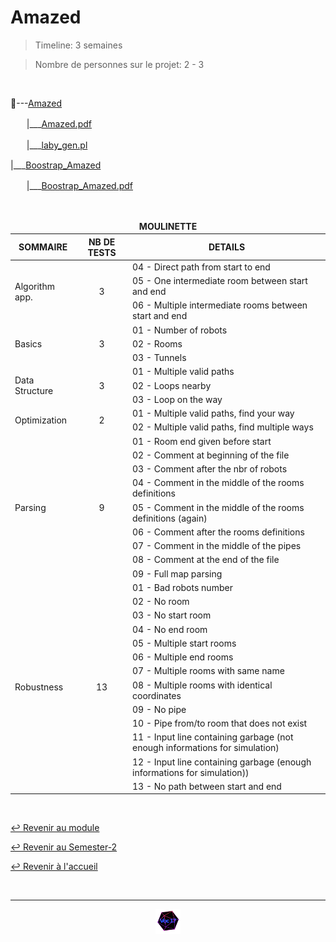 # Amazed

> Timeline: 3 semaines

> Nombre de personnes sur le projet: 2 - 3

<br>

📂---[Amazed](https://github.com/Studio-17/Epitech-Subjects/tree/main/Semester-2/B-CPE-200/Amazed/Amazed)

ㅤㅤ|\_\_\_[Amazed.pdf](https://github.com/Studio-17/Epitech-Subjects/blob/main/Semester-2/B-CPE-200/Amazed/Amazed/Amazed.pdf)

ㅤㅤ|\_\_\_[laby_gen.pl](https://github.com/Studio-17/Epitech-Subjects/blob/main/Semester-2/B-CPE-200/Amazed/Amazed/laby_gen.pl)

|\_\_\_[Boostrap_Amazed](https://github.com/Studio-17/Epitech-Subjects/tree/main/Semester-2/B-CPE-200/Amazed/Boostrap_Amazed)

ㅤㅤ|\_\_\_[Boostrap_Amazed.pdf](https://github.com/Studio-17/Epitech-Subjects/blob/main/Semester-2/B-CPE-200/Amazed/Boostrap_Amazed/Boostrap_Amazed.pdf)


<br>


<table align="center">
    <thead>
        <tr>
            <td colspan="3" align="center"><strong>MOULINETTE</strong></td>
        </tr>
        <tr>
            <th>SOMMAIRE</th>
            <th>NB DE TESTS</th>
            <th>DETAILS</th>
        </tr>
    </thead>
    <tbody>
        <tr>
            <td rowspan="3">Algorithm app.</td>
            <td rowspan="3" style="text-align: center;">3</td>
            <td>04 - Direct path from start to end</td>
        </tr>
    		<tr>
			<td>05 - One intermediate room between start and end</td>
		</tr>
		<tr>
			<td>06 - Multiple intermediate rooms between start and end</td>
		</tr>
        <tr>
            <td rowspan="3">Basics</td>
            <td rowspan="3" style="text-align: center;">3</td>
            <td>01 - Number of robots</td>
        </tr>
    		<tr>
			<td>02 - Rooms</td>
		</tr>
		<tr>
			<td>03 - Tunnels</td>
		</tr>
        <tr>
            <td rowspan="3">Data Structure</td>
            <td rowspan="3" style="text-align: center;">3</td>
            <td>01 - Multiple valid paths</td>
        </tr>
    		<tr>
			<td>02 - Loops nearby</td>
		</tr>
		<tr>
			<td>03 - Loop on the way</td>
		</tr>
        <tr>
            <td rowspan="2">Optimization</td>
            <td rowspan="2" style="text-align: center;">2</td>
            <td>01 - Multiple valid paths, find your way</td>
        </tr>
    		<tr>
			<td>02 - Multiple valid paths, find multiple ways</td>
		</tr>
        <tr>
            <td rowspan="9">Parsing</td>
            <td rowspan="9" style="text-align: center;">9</td>
            <td>01 - Room end given before start</td>
        </tr>
    		<tr>
			<td>02 - Comment at beginning of the file</td>
		</tr>
		<tr>
			<td>03 - Comment after the nbr of robots</td>
		</tr>
		<tr>
			<td>04 - Comment in the middle of the rooms definitions</td>
		</tr>
		<tr>
			<td>05 - Comment in the middle of the rooms definitions (again)</td>
		</tr>
		<tr>
			<td>06 - Comment after the rooms definitions</td>
		</tr>
		<tr>
			<td>07 - Comment in the middle of the pipes</td>
		</tr>
		<tr>
			<td>08 - Comment at the end of the file</td>
		</tr>
		<tr>
			<td>09 - Full map parsing</td>
		</tr>
        <tr>
            <td rowspan="13">Robustness</td>
            <td rowspan="13" style="text-align: center;">13</td>
            <td>01 - Bad robots number</td>
        </tr>
    		<tr>
			<td>02 - No room</td>
		</tr>
		<tr>
			<td>03 - No start room</td>
		</tr>
		<tr>
			<td>04 - No end room</td>
		</tr>
		<tr>
			<td>05 - Multiple start rooms</td>
		</tr>
		<tr>
			<td>06 - Multiple end rooms</td>
		</tr>
		<tr>
			<td>07 - Multiple rooms with same name</td>
		</tr>
		<tr>
			<td>08 - Multiple rooms with identical coordinates</td>
		</tr>
		<tr>
			<td>09 - No pipe</td>
		</tr>
		<tr>
			<td>10 - Pipe from/to room that does not exist</td>
		</tr>
		<tr>
			<td>11 - Input line containing garbage (not enough informations for simulation)</td>
		</tr>
		<tr>
			<td>12 - Input line containing garbage (enough informations for simulation))</td>
		</tr>
		<tr>
			<td>13 - No path between start and end</td>
		</tr>
	</tbody>
</table>

<br>

[↩️ Revenir au module](https://github.com/Studio-17/Epitech-Subjects/blob/main/Semester-2/B-CPE-200)

[↩️ Revenir au Semester-2](https://github.com/Studio-17/Epitech-Subjects/blob/main/Semester-2)

[↩️ Revenir à l'accueil](https://github.com/Studio-17/Epitech-Subjects)

<br>

---

<div align="center">

<a href="https://github.com/Studio-17" target="_blank"><img src="../../../assets/voc17.gif" width="40"></a>

</div>